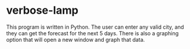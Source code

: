 # verbose-lamp
This program is written in Python. The user can enter any valid city, and they can get the forecast for the next 5 days. There is also a graphing option that will open a new window and graph that data.
